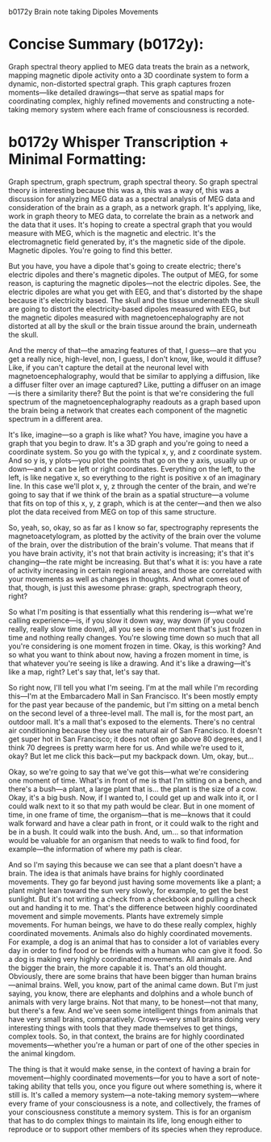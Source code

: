 b0172y Brain note taking Dipoles Movements

# Concise Summary (b0172y):

Graph spectral theory applied to MEG data treats the brain as a network, mapping magnetic dipole activity onto a 3D coordinate system to form a dynamic, non-distorted spectral graph. This graph captures frozen moments—like detailed drawings—that serve as spatial maps for coordinating complex, highly refined movements and constructing a note-taking memory system where each frame of consciousness is recorded.

# b0172y Whisper Transcription + Minimal Formatting:

Graph spectrum, graph spectrum, graph spectral theory. So graph spectral theory is interesting because this was a, this was a way of, this was a discussion for analyzing MEG data as a spectral analysis of MEG data and consideration of the brain as a graph, as a network graph. It's applying, like, work in graph theory to MEG data, to correlate the brain as a network and the data that it uses. It's hoping to create a spectral graph that you would measure with MEG, which is the magnetic and electric. It's the electromagnetic field generated by, it's the magnetic side of the dipole. Magnetic dipoles. You're going to find this better.

But you have, you have a dipole that's going to create electric; there's electric dipoles and there's magnetic dipoles. The output of MEG, for some reason, is capturing the magnetic dipoles—not the electric dipoles. See, the electric dipoles are what you get with EEG, and that's distorted by the shape because it's electricity based. The skull and the tissue underneath the skull are going to distort the electricity-based dipoles measured with EEG, but the magnetic dipoles measured with magnetoencephalography are not distorted at all by the skull or the brain tissue around the brain, underneath the skull.

And the mercy of that—the amazing features of that, I guess—are that you get a really nice, high-level, non, I guess, I don't know, like, would it diffuse? Like, if you can't capture the detail at the neuronal level with magnetoencephalography, would that be similar to applying a diffusion, like a diffuser filter over an image captured? Like, putting a diffuser on an image—is there a similarity there? But the point is that we're considering the full spectrum of the magnetoencephalography readouts as a graph based upon the brain being a network that creates each component of the magnetic spectrum in a different area.

It's like, imagine—so a graph is like what? You have, imagine you have a graph that you begin to draw. It's a 3D graph and you're going to need a coordinate system. So you go with the typical x, y, and z coordinate system. And so y is, y plots—you plot the points that go on the y axis, usually up or down—and x can be left or right coordinates. Everything on the left, to the left, is like negative x, so everything to the right is positive x of an imaginary line. In this case we'll plot x, y, z through the center of the brain, and we're going to say that if we think of the brain as a spatial structure—a volume that fits on top of this x, y, z graph, which is at the center—and then we also plot the data received from MEG on top of this same structure.

So, yeah, so, okay, so as far as I know so far, spectrography represents the magnetoacetylogram, as plotted by the activity of the brain over the volume of the brain, over the distribution of the brain's volume. That means that if you have brain activity, it's not that brain activity is increasing; it's that it's changing—the rate might be increasing. But that's what it is: you have a rate of activity increasing in certain regional areas, and those are correlated with your movements as well as changes in thoughts. And what comes out of that, though, is just this awesome phrase: graph, spectrograph theory, right?

So what I'm positing is that essentially what this rendering is—what we're calling experience—is, if you slow it down way, way down (if you could really, really slow time down), all you see is one moment that's just frozen in time and nothing really changes. You're slowing time down so much that all you're considering is one moment frozen in time. Okay, is this working? And so what you want to think about now, having a frozen moment in time, is that whatever you're seeing is like a drawing. And it's like a drawing—it's like a map, right? Let's say that, let's say that.

So right now, I'll tell you what I'm seeing. I'm at the mall while I'm recording this—I'm at the Embarcadero Mall in San Francisco. It's been mostly empty for the past year because of the pandemic, but I'm sitting on a metal bench on the second level of a three-level mall. The mall is, for the most part, an outdoor mall. It's a mall that's exposed to the elements. There's no central air conditioning because they use the natural air of San Francisco. It doesn't get super hot in San Francisco; it does not often go above 80 degrees, and I think 70 degrees is pretty warm here for us. And while we're used to it, okay? But let me click this back—put my backpack down. Um, okay, but...

Okay, so we're going to say that we've got this—what we're considering one moment of time. What's in front of me is that I'm sitting on a bench, and there's a bush—a plant, a large plant that is... the plant is the size of a cow. Okay, it's a big bush. Now, if I wanted to, I could get up and walk into it, or I could walk next to it so that my path would be clear. But in one moment of time, in one frame of time, the organism—that is me—knows that it could walk forward and have a clear path in front, or it could walk to the right and be in a bush. It could walk into the bush. And, um... so that information would be valuable for an organism that needs to walk to find food, for example—the information of where my path is clear.

And so I'm saying this because we can see that a plant doesn't have a brain. The idea is that animals have brains for highly coordinated movements. They go far beyond just having some movements like a plant; a plant might lean toward the sun very slowly, for example, to get the best sunlight. But it's not writing a check from a checkbook and pulling a check out and handing it to me. That's the difference between highly coordinated movement and simple movements. Plants have extremely simple movements. For human beings, we have to do these really complex, highly coordinated movements. Animals also do highly coordinated movements. For example, a dog is an animal that has to consider a lot of variables every day in order to find food or be friends with a human who can give it food. So a dog is making very highly coordinated movements. All animals are. And the bigger the brain, the more capable it is. That's an old thought. Obviously, there are some brains that have been bigger than human brains—animal brains. Well, you know, part of the animal came down. But I'm just saying, you know, there are elephants and dolphins and a whole bunch of animals with very large brains. Not that many, to be honest—not that many, but there's a few. And we've seen some intelligent things from animals that have very small brains, comparatively. Crows—very small brains doing very interesting things with tools that they made themselves to get things, complex tools. So, in that context, the brains are for highly coordinated movements—whether you're a human or part of one of the other species in the animal kingdom.

The thing is that it would make sense, in the context of having a brain for movement—highly coordinated movements—for you to have a sort of note-taking ability that tells you, once you figure out where something is, where it still is. It's called a memory system—a note-taking memory system—where every frame of your consciousness is a note, and collectively, the frames of your consciousness constitute a memory system. This is for an organism that has to do complex things to maintain its life, long enough either to reproduce or to support other members of its species when they reproduce.
